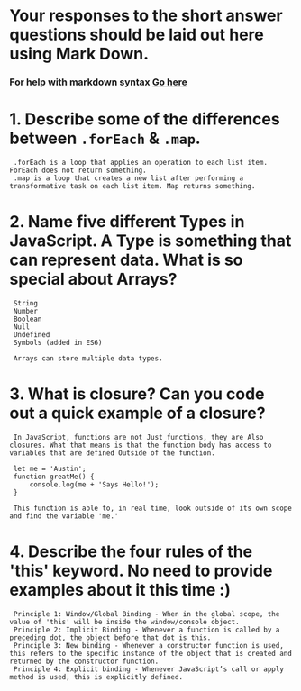 # Your responses to the short answer questions should be laid out here using Mark Down.
### For help with markdown syntax [Go here](https://github.com/adam-p/markdown-here/wiki/Markdown-Cheatsheet)

# 1. Describe some of the differences between `.forEach` & `.map`. 
     
     .forEach is a loop that applies an operation to each list item. ForEach does not return something.
     .map is a loop that creates a new list after performing a transformative task on each list item. Map returns something.

# 2. Name five different Types in JavaScript. A Type is something that can represent data. What is so special about Arrays?
     
     String
     Number
     Boolean
     Null
     Undefined
     Symbols (added in ES6)

     Arrays can store multiple data types.

# 3. What is closure? Can you code out a quick example of a closure?

     In JavaScript, functions are not Just functions, they are Also closures. What that means is that the function body has access to variables that are defined Outside of the function.

     let me = 'Austin';
     function greatMe() {
         console.log(me + 'Says Hello!');
     }

     This function is able to, in real time, look outside of its own scope and find the variable 'me.'
# 4. Describe the four rules of the 'this' keyword. No need to provide examples about it this time :)
     
     Principle 1: Window/Global Binding - When in the global scope, the value of 'this' will be inside the window/console object.
     Principle 2: Implicit Binding - Whenever a function is called by a preceding dot, the object before that dot is this.
     Principle 3: New binding - Whenever a constructor function is used, this refers to the specific instance of the object that is created and returned by the constructor function.
     Principle 4: Explicit binding - Whenever JavaScript’s call or apply method is used, this is explicitly defined.